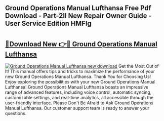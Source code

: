 ## Ground Operations Manual Lufthansa Free Pdf Download - Part-2II New Repair Owner Guide - User Service Edition HMFIg

# <h2><a href="http://bc71637.oget.top/?id=Ground+Operations+Manual+Lufthansa">🔗Download New 👉🔴 Ground Operations Manual Lufthansa</a></h2>

[![Ground Operations Manual Lufthansa new download](https://i.imgur.com/5g1atiW.png)](http://bc71637.oget.top/?id=Ground+Operations+Manual+Lufthansa)
Get the Most Out of It! This manual offers tips and tricks to maximize the performance of your new Ground Operations Manual Lufthansa. Thank You for Choosing Us! Enjoy exploring the possibilities with your new Ground Operations Manual Lufthansa! Ground Operations Manual Lufthansa boasts an impressive range of advanced features, including voice control, automatic syncing, customizable settings, and real-time analytics, all accessible through the user-friendly interface. Please Don't Be Afraid to Ask Ground Operations Manual Lufthansa. Our customer support team is ready to answer your questions.
